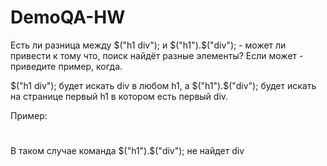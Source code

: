 # DemoQA-HW

Есть ли разница между $("h1 div"); и $("h1").$("div"); - может ли привести к тому что, поиск найдёт разные элементы?
Если может - приведите пример, когда.

$("h1 div"); будет искать div в любом h1, а $("h1").$("div"); будет искать на странице первый h1 в котором есть первый div.

Пример:

<h1><p></p></h1>
<h1><div><p></p></div></h1> 

В таком случае команда $("h1").$("div"); не найдет div
